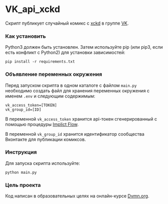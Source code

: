 # VK_api_xckd
Скрипт публикует случайный комикс с [xckd](https://xkcd.com/) в группе [VK](https://vk.com/).

### Как установить

Python3 должен быть установлен. Затем используйте pip (или pip3, если есть конфликт с Python2) для установки зависимостей:
```
pip install -r requirements.txt
```

### Объявление переменных окружения

Перед запуском скрипта в одном каталоге с файлом `main.py` необходимо создать файл для хранения переменных окружения 
с именем `.env` и следующим содержимым:
```
vk_access_token=[TOKEN]
vk_group_id=[ID]
```
В переменной `vk_access_token` хранится api-токен сгенерированный с помощью процедуры [Implict Flow](https://vk.com/dev/implicit_flow_user).

В переменной `vk_group_id` хранится идентификатор сообщества Вконтакте для публикации комиксов.


### Инструкция

Для запуска скрипта используйте:
```
python main.py
```

### Цель проекта

Код написан в образовательных целях на онлайн-курсе [Dvmn.org](https://dvmn.org/).